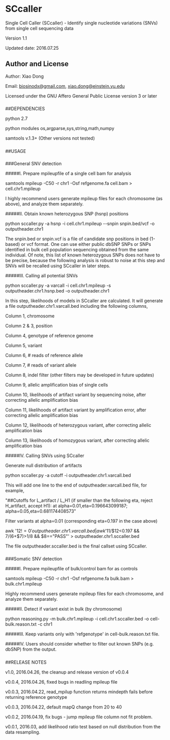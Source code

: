 # SCcaller
Single Cell Caller (SCcaller) - Identify single nucleotide variations (SNVs) from single cell sequencing data

Version 1.1

Updated date: 2016.07.25

#####
## Author and License

Author: Xiao Dong

Email: biosinodx@gmail.com, xiao.dong@einstein.yu.edu

Licensed under the GNU Affero General Public License version 3 or later

#####
##DEPENDENCIES

python 2.7

python modules os,argparse,sys,string,math,numpy

samtools v.1.3+ (Other versions not tested)

#####
##USAGE

###
###General SNV detection

#####I. Prepare mpileupfile of a single cell bam for analysis

samtools mpileup -C50 -r chr1 -Osf refgenome.fa cell.bam > cell.chr1.mpileup

I highly recommend users generate mpileup files for each chromosome (as above), and analyze them separately.

#####II. Obtain known heterozygous SNP (hsnp) positions

python sccaller.py -a hsnp -i cell.chr1.mpileup --snpin snpin.bed/vcf -o outputheader.chr1

The snpin.bed or snpin.vcf is a file of candidate snp positions in bed (1-based) or vcf format. One can use either public dbSNP SNPs or SNPs identified in bulk cell population sequencing obtained from the same individual.
Of note, this list of known heterozygous SNPs does not have to be precise, because the following analysis is robust to noise at this step and SNVs will be recalled using SCcaller in later steps.

#####III. Calling all potential SNVs

python sccaller.py -a varcall -i cell.chr1.mpileup -s outputheader.chr1.hsnp.bed -o outputheader.chr1

In this step, likelihoods of models in SCcaller are calculated. It will generate a file outputheader.chr1.varcall.bed including the following columns,

Column 1, chromosome

Column 2 & 3, position

Column 4, genotype of reference genome

Column 5, variant

Column 6, # reads of reference allele

Column 7, # reads of variant allele

Column 8, indel filter (other filters may be developed in future updates)

Column 9, allelic amplification bias of single cells

Column 10, likelihoods of artifact variant by sequencing noise, after correcting allelic amplification bias

Column 11, likelihoods of artifact variant by amplification error, after correcting allelic amplification bias

Column 12, likelihoods of heterozygous variant, after correcting allelic amplification bias

Column 13, likelihoods of homozygous variant, after correcting allelic amplification bias

#####IV. Calling SNVs using SCcaller

Generate null distribution of artifacts

python sccaller.py -a cutoff -i outputheader.chr1.varcall.bed

This will add one line to the end of outputheader.varcall.bed file, for example,

"##Cutoffs for L_artifact / L_H1 (if smaller than the following eta, reject H_artifact, accept H1): at alpha=0.01,eta=0.196643099187; alpha=0.05,eta=0.681174408573"

Filter variants at alpha=0.01 (corresponding eta=0.197 in the case above)

awk '$12!=0' outputheader.chr1.varcall.bed | awk '$11/$12<0.197 && $7/($6+$7)>1/8 && $8=="PASS"' > outputheader.chr1.sccaller.bed

The file outputheader.sccaller.bed is the final callset using SCcaller.

###
###Somatic SNV detection

#####I. Prepare mpileupfile of bulk/control bam for as controls

samtools mpileup -C50 -r chr1 -Osf refgenome.fa bulk.bam > bulk.chr1.mpileup

Highly recommend users generate mpileup files for each chromosome, and analyze them separately.

#####II. Detect if variant exist in bulk (by chromosome)

python reasoning.py -m bulk.chr1.mpileup -i cell.chr1.sccaller.bed -o cell-bulk.reason.txt -c chr1

#####III. Keep variants only with 'refgenotype' in cell-bulk.reason.txt file.

#####IV. Users should consider whether to filter out known SNPs (e.g. dbSNP) from the output.

#####
##RELEASE NOTES

v1.0, 2016.04.26, the cleanup and release version of v0.0.4

v0.0.4, 2016.04.26, fixed bugs in readling mpileup file

v0.0.3, 2016.04.22, read_mpilup function returns mindepth fails before returning reference genotype

v0.0.3, 2016.04.22, default mapQ change from 20 to 40

v0.0.2, 2016.04.19, fix bugs - jump mpileup file column not fit problem.

v0.0.1, 2016.03, add likelihood ratio test based on null distribution from the data resampling.
